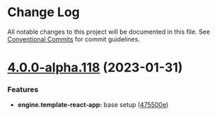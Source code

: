 # Change Log

All notable changes to this project will be documented in this file.
See [Conventional Commits](https://conventionalcommits.org) for commit guidelines.

# [4.0.0-alpha.118](https://github.com/code11/engine/compare/v4.0.0-alpha.117...v4.0.0-alpha.118) (2023-01-31)


### Features

* **engine.template-react-app:** base setup ([475500e](https://github.com/code11/engine/commit/475500e55f03f48907f19881429cf35c04d09af5))
